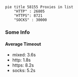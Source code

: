 
```mermaid
pie title 58155 Proxies in list
    "HTTP" : 26805
    "HTTPS": 8721
    "SOCKS" : 30000
```

### Some Info
#### Average Timeout

- mixed: 3.6s
- http: 1.8s
- https: 8.2s
- socks: 5.2s